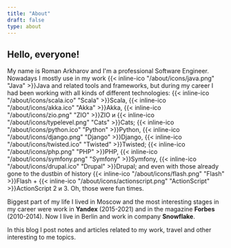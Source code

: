 ```yaml
---
title: "About"
draft: false
type: about
---
```

## Hello, everyone!

My name is Roman Arkharov and I'm a professional Software Engineer. Nowadays I mostly use in my work {{< inline-ico "/about/icons/java.png" "Java" >}}Java and related tools and frameworks, but during my career I had been working with all kinds of different technologies: {{< inline-ico "/about/icons/scala.ico" "Scala" >}}Scala, {{< inline-ico "/about/icons/akka.ico" "Akka" >}}Akka, {{< inline-ico "/about/icons/zio.png" "ZIO" >}}ZIO и {{< inline-ico "/about/icons/typelevel.png" "Cats" >}}Cats; {{< inline-ico "/about/icons/python.ico" "Python" >}}Python, {{< inline-ico "/about/icons/django.png" "Django" >}}Django, {{< inline-ico "/about/icons/twisted.ico" "Twisted" >}}Twisted; {{< inline-ico "/about/icons/php.png" "PHP" >}}PHP, {{< inline-ico "/about/icons/symfony.png" "Symfony" >}}Symfony, {{< inline-ico "/about/icons/drupal.ico" "Drupal" >}}Drupal; and even with those already gone to the dustbin of history {{< inline-ico "/about/icons/flash.png" "Flash" >}}Flash + {{< inline-ico "/about/icons/actionscript.png" "ActionScript" >}}ActionScript 2 и 3. Oh, those were fun times.</p>

Biggest part of my life I lived in Moscow and the most interesting stages in my career were work in **Yandex** (2015-2021) and in the magazine **Forbes** (2010-2014). Now I live in Berlin and work in company **Snowflake**. 

In this blog I post notes and articles related to my work, travel and other interesting to me topics.


